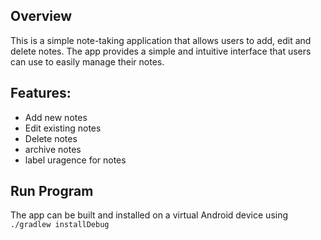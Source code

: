 ## Overview 
This is a simple note-taking application that allows users to add, edit and delete notes. The app provides a simple and intuitive interface that users can use to easily manage their notes.

## Features:
- Add new notes <br/>
- Edit existing notes <br/>
- Delete notes<br/>
- archive notes<br/>
- label uragence for notes <br/>

## Run Program
 The app can be built and installed on a virtual Android device using `./gradlew installDebug`
